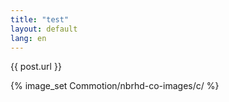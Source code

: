 ```yaml
---
title: "test"
layout: default
lang: en
---
```

{{ post.url }}

{% image_set Commotion/nbrhd-co-images/c/ %}
